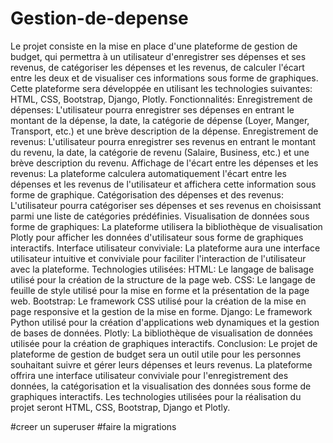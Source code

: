 # Gestion-de-depense
Le projet consiste en la mise en place d'une plateforme de gestion de budget, qui permettra à un utilisateur d'enregistrer ses dépenses et ses revenus, de catégoriser les dépenses et les revenus, de calculer l'écart entre les deux et de visualiser ces informations sous forme de graphiques. Cette plateforme sera développée en utilisant les technologies suivantes: HTML, CSS, Bootstrap, Django, Plotly.
Fonctionnalités:
Enregistrement de dépenses: L'utilisateur pourra enregistrer ses dépenses en entrant le montant de la dépense, la date, la catégorie de dépense (Loyer, Manger, Transport, etc.) et une brève description de la dépense.
Enregistrement de revenus: L'utilisateur pourra enregistrer ses revenus en entrant le montant du revenu, la date, la catégorie de revenu (Salaire, Business, etc.) et une brève description du revenu.
Affichage de l'écart entre les dépenses et les revenus: La plateforme calculera automatiquement l'écart entre les dépenses et les revenus de l'utilisateur et affichera cette information sous forme de graphique.
Catégorisation des dépenses et des revenus: L'utilisateur pourra catégoriser ses dépenses et ses revenus en choisissant parmi une liste de catégories prédéfinies.
Visualisation de données sous forme de graphiques: La plateforme utilisera la bibliothèque de visualisation Plotly pour afficher les données d'utilisateur sous forme de graphiques interactifs.
Interface utilisateur conviviale: La plateforme aura une interface utilisateur intuitive et conviviale pour faciliter l'interaction de l'utilisateur avec la plateforme.
Technologies utilisées:
HTML: Le langage de balisage utilisé pour la création de la structure de la page web.
CSS: Le langage de feuille de style utilisé pour la mise en forme et la présentation de la page web.
Bootstrap: Le framework CSS utilisé pour la création de la mise en page responsive et la gestion de la mise en forme.
Django: Le framework Python utilisé pour la création d'applications web dynamiques et la gestion de bases de données.
Plotly: La bibliothèque de visualisation de données utilisée pour la création de graphiques interactifs.
Conclusion:
Le projet de plateforme de gestion de budget sera un outil utile pour les personnes souhaitant suivre et gérer leurs dépenses et leurs revenus. La plateforme offrira une interface utilisateur conviviale pour l'enregistrement des données, la catégorisation et la visualisation des données sous forme de graphiques interactifs. Les technologies utilisées pour la réalisation du projet seront HTML, CSS, Bootstrap, Django et Plotly.
 

#creer un superuser 
#faire la migrations
